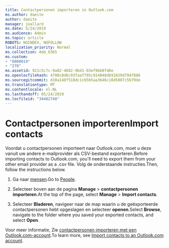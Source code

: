 ```yaml
---
title: Contactpersonen importeren in Outlook.com
ms.author: daeite
author: daeite
manager: joallard
ms.date: 5/24/2019
ms.audience: Admin
ms.topic: article
ROBOTS: NOINDEX, NOFOLLOW
localization_priority: Normal
ms.collection: Adm_O365
ms.custom:
- "8000019"
- "278"
ms.assetid: 921c5c7c-9a02-4682-9bd1-03ef9bb0fd6e
ms.openlocfilehash: 4700c8d6c93faaf795c914848db91829d794f886
ms.sourcegitcommit: d10a148f518dc1c65b5aa3646c1045807c5b79de
ms.translationtype: MT
ms.contentlocale: nl-NL
ms.lasthandoff: 05/24/2019
ms.locfileid: "34482748"
---
```

# <a name="import-contacts"></a><span data-ttu-id="58191-102">Contactpersonen importeren</span><span class="sxs-lookup"><span data-stu-id="58191-102">Import contacts</span></span>

<span data-ttu-id="58191-103">Voordat u contactpersonen importeert naar Outlook.com, moet u deze vanuit uw andere e-mailprovider als CSV-bestand exporteren.</span><span class="sxs-lookup"><span data-stu-id="58191-103">Before importing contacts to Outlook.com, you'll need to export them from your other email provider as a .csv file.</span></span> <span data-ttu-id="58191-104">Volg de onderstaande instructies.</span><span class="sxs-lookup"><span data-stu-id="58191-104">Then, follow the instructions below.</span></span>
  
1. <span data-ttu-id="58191-105">Ga naar [mensen](https://outlook.live.com/people/).</span><span class="sxs-lookup"><span data-stu-id="58191-105">Go to [People](https://outlook.live.com/people/).</span></span>

2. <span data-ttu-id="58191-106">Selecteer boven aan de pagina **Manage** \> **contactpersonen importeren**.</span><span class="sxs-lookup"><span data-stu-id="58191-106">At the top of the page, select **Manage** \> **Import contacts**.</span></span>

3. <span data-ttu-id="58191-107">Selecteer **Bladeren**, navigeer naar de map waarin u de geëxporteerde contactpersonen hebt opgeslagen en selecteer **openen**.</span><span class="sxs-lookup"><span data-stu-id="58191-107">Select **Browse**, navigate to the folder where you saved your exported contacts, and select **Open**.</span></span>

<span data-ttu-id="58191-108">Voor meer informatie, Zie [contactpersonen importeren met een Outlook.com-account](https://go.microsoft.com/fwlink/p/?linkid=873136).</span><span class="sxs-lookup"><span data-stu-id="58191-108">To learn more, see [Import contacts to an Outlook.com account](https://go.microsoft.com/fwlink/p/?linkid=873136).</span></span>
